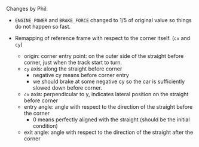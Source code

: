 Changes by Phil:

- `ENGINE_POWER` and `BRAKE_FORCE` changed to 1/5 of original value so things do not happen so fast.

- Remapping of reference frame with respect to the corner itself. (`cx` and `cy`)
    - origin: corner entry point: on the outer side of the straight before corner, just when the track start to turn.
    - `cy` axis: along the straight before corner
        - negative cy means before corner entry
        - we should brake at some negative cy so the car is sufficiently slowed down before corner.
    - `cx` axis: perpendicular to y, indicates lateral position on the straight before corner
    - entry angle: angle with respect to the direction of the straight before the corner
        - 0 means perfectly aligned with the straight (should be the initial condition)
    - exit angle: angle with respect to the direction of the straight after the corner
